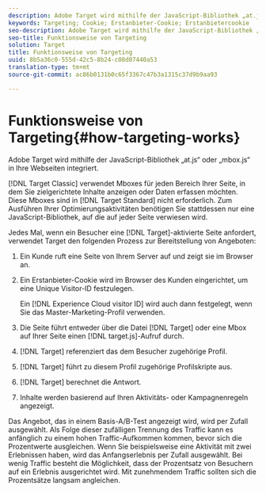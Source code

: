 ```yaml
---
description: Adobe Target wird mithilfe der JavaScript-Bibliothek „at.js“ oder „mbox.js“ in Ihre Webseiten integriert.
keywords: Targeting; Cookie; Erstanbieter-Cookie; Erstanbietercookie
seo-description: Adobe Target wird mithilfe der JavaScript-Bibliothek „at.js“ oder „mbox.js“ in Ihre Webseiten integriert.
seo-title: Funktionsweise von Targeting
solution: Target
title: Funktionsweise von Targeting
uuid: 8b5a36c0-555d-42c5-8b24-c08d07440a53
translation-type: tm+mt
source-git-commit: ac86b0131b0c65f3367c47b3a1315c37d9b9aa93

---
```



# Funktionsweise von Targeting{#how-targeting-works}

Adobe Target wird mithilfe der JavaScript-Bibliothek „at.js“ oder „mbox.js“ in Ihre Webseiten integriert.

[!DNL Target Classic] verwendet Mboxes für jeden Bereich Ihrer Seite, in dem Sie zielgerichtete Inhalte anzeigen oder Daten erfassen möchten. Diese Mboxes sind in [!DNL Target Standard] nicht erforderlich. Zum Ausführen Ihrer Optimierungsaktivitäten benötigen Sie stattdessen nur eine JavaScript-Bibliothek, auf die auf jeder Seite verwiesen wird.

Jedes Mal, wenn ein Besucher eine [!DNL Target]-aktivierte Seite anfordert, verwendet Target den folgenden Prozess zur Bereitstellung von Angeboten:

1. Ein Kunde ruft eine Seite von Ihrem Server auf und zeigt sie im Browser an.
1. Ein Erstanbieter-Cookie wird im Browser des Kunden eingerichtet, um eine Unique Visitor-ID festzulegen.

   Ein [!DNL Experience Cloud visitor ID] wird auch dann festgelegt, wenn Sie das Master-Marketing-Profil verwenden.

1. Die Seite führt entweder über die Datei [!DNL Target] oder eine Mbox auf Ihrer Seite einen [!DNL target.js]-Aufruf durch.
1. [!DNL Target] referenziert das dem Besucher zugehörige Profil.
1. [!DNL Target] führt zu diesem Profil zugehörige Profilskripte aus.
1. [!DNL Target] berechnet die Antwort.
1. Inhalte werden basierend auf Ihren Aktivitäts- oder Kampagnenregeln angezeigt.

Das Angebot, das in einem Basis-A/B-Test angezeigt wird, wird per Zufall ausgewählt. Als Folge dieser zufälligen Trennung des Traffic kann es anfänglich zu einem hohen Traffic-Aufkommen kommen, bevor sich die Prozentwerte ausgleichen. Wenn Sie beispielsweise eine Aktivität mit zwei Erlebnissen haben, wird das Anfangserlebnis per Zufall ausgewählt. Bei wenig Traffic besteht die Möglichkeit, dass der Prozentsatz von Besuchern auf ein Erlebnis ausgerichtet wird. Mit zunehmendem Traffic sollten sich die Prozentsätze langsam angleichen.
